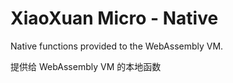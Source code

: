 # XiaoXuan Micro - Native

Native functions provided to the WebAssembly VM.

提供给 WebAssembly VM 的本地函数
